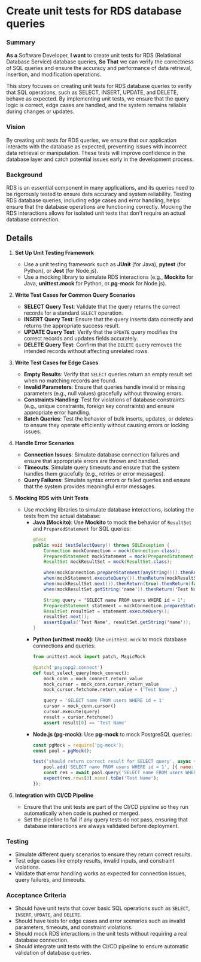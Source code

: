 
# Create unit tests for RDS database queries
### Summary
**As a** Software Developer, **I want** to create unit tests for RDS (Relational Database Service) database queries, **So That** we can verify the correctness of SQL queries and ensure the accuracy and performance of data retrieval, insertion, and modification operations.

This story focuses on creating unit tests for RDS database queries to verify that SQL operations, such as SELECT, INSERT, UPDATE, and DELETE, behave as expected. By implementing unit tests, we ensure that the query logic is correct, edge cases are handled, and the system remains reliable during changes or updates.

### Vision
By creating unit tests for RDS queries, we ensure that our application interacts with the database as expected, preventing issues with incorrect data retrieval or manipulation. These tests will improve confidence in the database layer and catch potential issues early in the development process.

### Background
RDS is an essential component in many applications, and its queries need to be rigorously tested to ensure data accuracy and system reliability. Testing RDS database queries, including edge cases and error handling, helps ensure that the database operations are functioning correctly. Mocking the RDS interactions allows for isolated unit tests that don't require an actual database connection.

## Details

1. **Set Up Unit Testing Framework**
   - Use a unit testing framework such as **JUnit** (for Java), **pytest** (for Python), or **Jest** (for Node.js).
   - Use a mocking library to simulate RDS interactions (e.g., **Mockito** for Java, **unittest.mock** for Python, or **pg-mock** for Node.js).

2. **Write Test Cases for Common Query Scenarios**
   - **SELECT Query Test**: Validate that the query returns the correct records for a standard `SELECT` operation.
   - **INSERT Query Test**: Ensure that the query inserts data correctly and returns the appropriate success result.
   - **UPDATE Query Test**: Verify that the `UPDATE` query modifies the correct records and updates fields accurately.
   - **DELETE Query Test**: Confirm that the `DELETE` query removes the intended records without affecting unrelated rows.

3. **Write Test Cases for Edge Cases**
   - **Empty Results**: Verify that `SELECT` queries return an empty result set when no matching records are found.
   - **Invalid Parameters**: Ensure that queries handle invalid or missing parameters (e.g., null values) gracefully without throwing errors.
   - **Constraints Handling**: Test for violations of database constraints (e.g., unique constraints, foreign key constraints) and ensure appropriate error handling.
   - **Batch Queries**: Test the behavior of bulk inserts, updates, or deletes to ensure they operate efficiently without causing errors or locking issues.

4. **Handle Error Scenarios**
   - **Connection Issues**: Simulate database connection failures and ensure that appropriate errors are thrown and handled.
   - **Timeouts**: Simulate query timeouts and ensure that the system handles them gracefully (e.g., retries or error messages).
   - **Query Failures**: Simulate syntax errors or failed queries and ensure that the system provides meaningful error messages.

5. **Mocking RDS with Unit Tests**
   - Use mocking libraries to simulate database interactions, isolating the tests from the actual database:
     - **Java (Mockito)**: Use **Mockito** to mock the behavior of `ResultSet` and `PreparedStatement` for SQL queries:
       ```java
       @Test
       public void testSelectQuery() throws SQLException {
           Connection mockConnection = mock(Connection.class);
           PreparedStatement mockStatement = mock(PreparedStatement.class);
           ResultSet mockResultSet = mock(ResultSet.class);

           when(mockConnection.prepareStatement(anyString())).thenReturn(mockStatement);
           when(mockStatement.executeQuery()).thenReturn(mockResultSet);
           when(mockResultSet.next()).thenReturn(true).thenReturn(false);
           when(mockResultSet.getString('name')).thenReturn('Test Name');

           String query = 'SELECT name FROM users WHERE id = 1';
           PreparedStatement statement = mockConnection.prepareStatement(query);
           ResultSet resultSet = statement.executeQuery();
           resultSet.next();
           assertEquals('Test Name', resultSet.getString('name'));
       }
       ```
     - **Python (unittest.mock)**: Use `unittest.mock` to mock database connections and queries:
       ```python
       from unittest.mock import patch, MagicMock

       @patch('psycopg2.connect')
       def test_select_query(mock_connect):
           mock_conn = mock_connect.return_value
           mock_cursor = mock_conn.cursor.return_value
           mock_cursor.fetchone.return_value = ('Test Name',)

           query = 'SELECT name FROM users WHERE id = 1'
           cursor = mock_conn.cursor()
           cursor.execute(query)
           result = cursor.fetchone()
           assert result[0] == 'Test Name'
       ```
     - **Node.js (pg-mock)**: Use **pg-mock** to mock PostgreSQL queries:
       ```javascript
       const pgMock = require('pg-mock');
       const pool = pgMock();

       test('should return correct result for SELECT query', async () => {
           pool.add('SELECT name FROM users WHERE id = 1', [{ name: 'Test Name' }]);
           const res = await pool.query('SELECT name FROM users WHERE id = 1');
           expect(res.rows[0].name).toBe('Test Name');
       });
       ```

6. **Integration with CI/CD Pipeline**
   - Ensure that the unit tests are part of the CI/CD pipeline so they run automatically when code is pushed or merged.
   - Set the pipeline to fail if any query tests do not pass, ensuring that database interactions are always validated before deployment.

### Testing
- Simulate different query scenarios to ensure they return correct results.
- Test edge cases like empty results, invalid inputs, and constraint violations.
- Validate that error handling works as expected for connection issues, query failures, and timeouts.

### Acceptance Criteria
- Should have unit tests that cover basic SQL operations such as `SELECT`, `INSERT`, `UPDATE`, and `DELETE`.
- Should have tests for edge cases and error scenarios such as invalid parameters, timeouts, and constraint violations.
- Should mock RDS interactions in the unit tests without requiring a real database connection.
- Should integrate unit tests with the CI/CD pipeline to ensure automatic validation of database queries.
